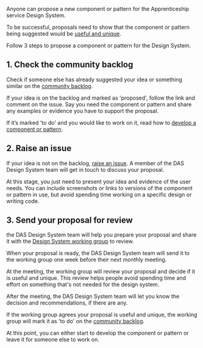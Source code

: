 Anyone can propose a new component or pattern for the Apprenticeship service Design System.

To be successful, proposals need to show that the component or pattern being suggested would be [useful and unique](/community/contribution-criteria/).

Follow 3 steps to propose a component or pattern for the Design System.

## 1. Check the community backlog
Check if someone else has already suggested your idea or something similar on the [community backlog](/get-started/community-backlog/).

If your idea is on the backlog and marked as 'proposed', follow the link and comment on the issue. Say you need the component or pattern and share any examples or evidence you have to support the proposal.

If it’s marked 'to do' and you would like to work on it, read how to [develop a component or pattern](/community/develop-a-component-or-pattern/).

## 2. Raise an issue

If your idea is not on the backlog, [raise an issue](https://github.com/skillsfundingagency/das-design-system/issues/new). A member of the DAS Design System team will get in touch to discuss your proposal.

At this stage, you just need to present your idea and evidence of the user needs. You can include screenshots or links to versions of the component or pattern in use, but avoid spending time working on a specific design or writing code.

## 3. Send your proposal for review

the DAS Design System team will help you prepare your proposal and share it with the [Design System working group](https://moj-design-system.herokuapp.com/community/design-system-working-group) to review. 

When your proposal is ready, the DAS Design System team will send it to the working group one week before their next monthly meeting. 

At the meeting, the working group will review your proposal and decide if it is useful and unique. This review helps people avoid spending time and effort on something that's not needed for the design system.

After the meeting, the DAS Design System team will let you know the decision and recommendations, if there are any. 

If the working group agrees your proposal is useful and unique, the working group will mark it as 'to do' on the [community backlog](https://github.com/ministryofjustice/mojdt-design-system-backlog/projects/1).

At this point, you can either start to develop the component or pattern or leave it for someone else to work on.
